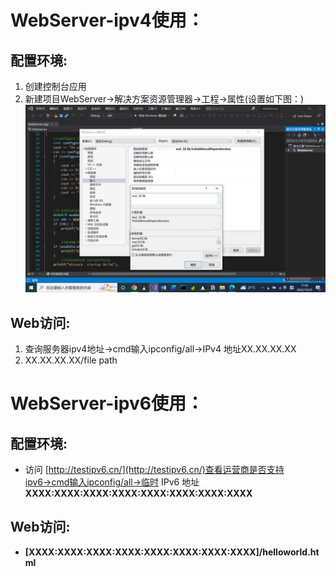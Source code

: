 # WebServer-ipv4使用：

## 配置环境:

1. 创建控制台应用
2. 新建项目WebServer→解决方案资源管理器→工程→属性(设置如下图：)
![](环境配置.png)

## Web访问:

1. 查询服务器ipv4地址→cmd输入ipconfig/all→IPv4 地址XX.XX.XX.XX
2. XX.XX.XX.XX/file path

# WebServer-ipv6使用：

## 配置环境:

- 访问 [http://testipv6.cn/](http://testipv6.cn/)查看运营商是否支持ipv6→cmd输入ipconfig/all→临时 IPv6 地址**************XXXX:XXXX:XXXX:XXXX:XXXX:XXXX:XXXX:XXXX**************

## Web访问:

- **************[XXXX:XXXX:XXXX:XXXX:XXXX:XXXX:XXXX:XXXX]/helloworld.html**************

